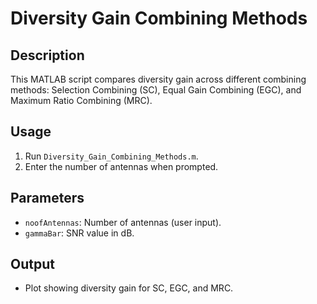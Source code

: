 # Diversity Gain Combining Methods

## Description
This MATLAB script compares diversity gain across different combining methods: Selection Combining (SC), Equal Gain Combining (EGC), and Maximum Ratio Combining (MRC).

## Usage
1. Run `Diversity_Gain_Combining_Methods.m`.
2. Enter the number of antennas when prompted.

## Parameters
- `noofAntennas`: Number of antennas (user input).
- `gammaBar`: SNR value in dB.

## Output
- Plot showing diversity gain for SC, EGC, and MRC.
